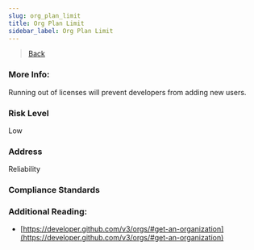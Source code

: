 ```yaml
---
slug: org_plan_limit
title: Org Plan Limit
sidebar_label: Org Plan Limit
---
```

> [Back](../../ghiam)

### More Info:
Running out of licenses will prevent developers from adding new users.

### Risk Level
Low

### Address
Reliability

### Compliance Standards


### Additional Reading:
- [https://developer.github.com/v3/orgs/#get-an-organization](https://developer.github.com/v3/orgs/#get-an-organization) 

